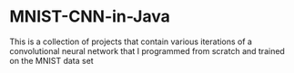 # MNIST-CNN-in-Java
This is a collection of projects that contain various iterations of a convolutional neural network that I programmed from scratch and trained on the MNIST data set
